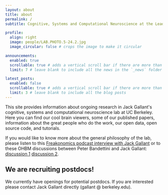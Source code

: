 ```yaml
---
layout: about
title: about
permalink: /
subtitle: Cognitive, Systems and Computational Neuroscience at the Leading Edge

profile:
  align: right
  image: people/LAB.PHOTO.5-24.2.jpg
  image_circular: false # crops the image to make it circular

announcements:
  enabled: true
  scrollable: true # adds a vertical scroll bar if there are more than 3 news items
  limit: 7 # leave blank to include all the news in the `_news` folder

latest_posts:
  enabled: false
  scrollable: true # adds a vertical scroll bar if there are more than 3 new posts items
  limit: 3 # leave blank to include all the blog posts
---
```


This site provides information about ongoing research in Jack Gallant's cognitive, systems and computational neuroscience lab at UC Berkeley. Here you can find our cool brain viewers, some of our published papers, information about the great people who do the work, our open data, open source code, and tutorials. 

If you would like to know more about the general philosophy of the lab, please listen to this [Freakonomics podcast interview with Jack Gallant](https://freakonomics.com/podcast/this-is-your-brain-on-podcasts/) or to these OHBM discussions between Peter Bandettini and Jack Gallant: [discussion 1](https://www.youtube.com/watch?v=cKmGF3REyuA)
[discussion 2](https://www.youtube.com/watch?v=skX7tzWxwFk).

## We are recruiting postdocs!

We currently have openings for potential postdocs. If you are interested please contact Jack Gallant directly (gallant @ berkeley.edu).
